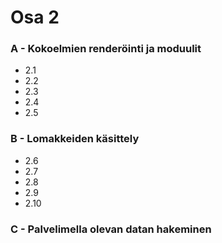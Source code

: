 # Osa 2

### A - Kokoelmien renderöinti ja moduulit
- 2.1
- 2.2
- 2.3
- 2.4
- 2.5
### B - Lomakkeiden käsittely
- 2.6
- 2.7
- 2.8
- 2.9
- 2.10
### C - Palvelimella olevan datan hakeminen